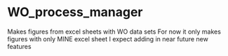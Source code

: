 # WO_process_manager
Makes figures from excel sheets with WO data sets
For now it only makes figures with only MINE excel sheet
I expect adding in near future new features 
